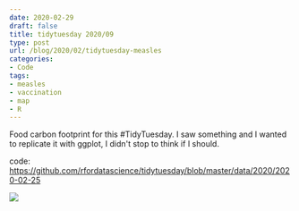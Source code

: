 ```yaml
---
date: 2020-02-29
draft: false
title: tidytuesday 2020/09
type: post
url: /blog/2020/02/tidytuesday-measles
categories:
- Code
tags:
- measles
- vaccination
- map
- R
---
```


Food carbon footprint for this #TidyTuesday. I saw something and I wanted to replicate it with ggplot, I didn't stop to think if I should.

code: https://github.com/rfordatascience/tidytuesday/blob/master/data/2020/2020-02-25  

![](/images/2020-02-29-tidytuesday-measles/measles.png)
